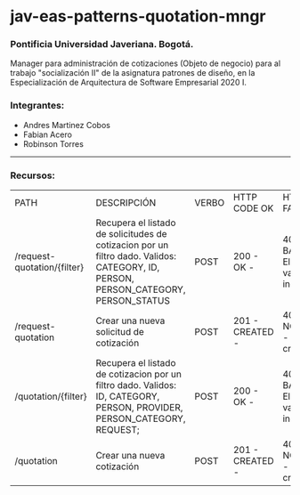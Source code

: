 # jav-eas-patterns-quotation-mngr

### Pontificia Universidad Javeriana. Bogotá.

Manager para administración de cotizaciones (Objeto de negocio) para al trabajo "socialización II" de la asignatura patrones 
de diseño, en la Especialización de Arquitectura de Software Empresarial 2020 I.

### Integrantes:

* Andres Martinez Cobos
* Fabian Acero
* Robinson Torres

* * *

### Recursos:

<table>
    <tr>
        <td>PATH</td>
        <td>DESCRIPCIÓN</td>
        <td>VERBO</td>
        <td>HTTP CODE OK</td>
        <td>HTTP CODES FAILED</td>
    </tr>
    <tr>
        <td>/request-quotation/{filter}</td>
        <td>Recupera el listado de solicitudes de cotizacion por un filtro dado. Validos:<br>
            CATEGORY,
            ID,
            PERSON,
            PERSON_CATEGORY,
            PERSON_STATUS
        </td>
        <td>POST</td>
        <td>200 - OK -</td>
        <td>400 - BAD_REQUEST - El filtro contiene valores incorrectos</td>
    </tr>
    <tr>
        <td>/request-quotation</td>
        <td>Crear una nueva solicitud de cotización</td>
        <td>POST</td>
        <td>201 - CREATED -</td>
        <td>406 - NOT_ACCEPTABLE - Datos de creación invalidos</td>
    </tr>
    <tr>
        <td>/quotation/{filter}</td>
        <td>Recupera el listado de cotizacion por un filtro dado. Validos:<br>
            ID,
            CATEGORY,
            PERSON,
            PROVIDER,
            PERSON_CATEGORY,
            REQUEST;
        </td>
        <td>POST</td>
        <td>200 - OK -</td>
        <td>400 - BAD_REQUEST - El filtro contiene valores incorrectos</td>
    </tr>
    <tr>
        <td>/quotation</td>
        <td>Crear una nueva cotización</td>
        <td>POST</td>
        <td>201 - CREATED -</td>
        <td>406 - NOT_ACCEPTABLE - Datos de creación invalidos</td>
    </tr>
</table>